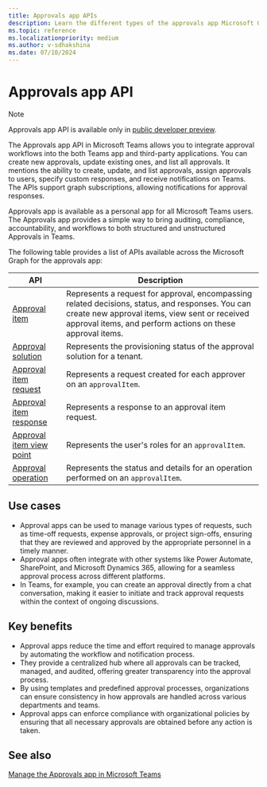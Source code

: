 ```yaml
---
title: Approvals app APIs
description: Learn the different types of the approvals app Microsoft Graph APIs for personal and third-party apps, its use cases and benefits.
ms.topic: reference
ms.localizationpriority: medium
ms.author: v-sdhakshina
ms.date: 07/10/2024
---
```


# Approvals app API

> [!NOTE]
> Approvals app API is available only in [public developer preview](~/resources/dev-preview/developer-preview-intro.md).

The Approvals app API in Microsoft Teams allows you to integrate approval workflows into the both Teams app and third-party applications. You can create new approvals, update existing ones, and list all approvals. It mentions the ability to create, update, and list approvals, assign approvals to users, specify custom responses, and receive notifications on Teams. The APIs support graph subscriptions, allowing notifications for approval responses.

Approvals app is available as a personal app for all Microsoft Teams users. The Approvals app provides a simple way to bring auditing, compliance, accountability, and workflows to both structured and unstructured Approvals in Teams.

The following table provides a list of APIs available across the Microsoft Graph for the approvals app:

| API | Description |
| ---- | ---- |
| [Approval item](/graph/api/resources/approvalitem?view=graph-rest-beta&preserve-view=true) | Represents a request for approval, encompassing related decisions, status, and responses. You can create new approval items, view sent or received approval items, and perform actions on these approval items. |
| [Approval solution](/graph/api/resources/approvalsolution?view=graph-rest-beta&preserve-view=true) | Represents the provisioning status of the approval solution for a tenant. |
| [Approval item request](/graph/api/resources/approvalitemrequest?view=graph-rest-beta&preserve-view=true) | Represents a request created for each approver on an `approvalItem`. |
| [Approval item response](/graph/api/resources/approvalitemresponse?view=graph-rest-beta&preserve-view=true) | Represents a response to an approval item request. |
| [Approval item view point](/graph/api/resources/approvalitemviewpoint?view=graph-rest-beta&preserve-view=true) |Represents the user's roles for an `approvalItem`.|
| [Approval operation](/graph/api/resources/approvaloperation?view=graph-rest-beta&preserve-view=true) | Represents the status and details for an operation performed on an `approvalItem`.|

## Use cases

* Approval apps can be used to manage various types of requests, such as time-off requests, expense approvals, or project sign-offs, ensuring that they are reviewed and approved by the appropriate personnel in a timely manner.
* Approval apps often integrate with other systems like Power Automate, SharePoint, and Microsoft Dynamics 365, allowing for a seamless approval process across different platforms.
* In Teams, for example, you can create an approval directly from a chat conversation, making it easier to initiate and track approval requests within the context of ongoing discussions.

## Key benefits

* Approval apps reduce the time and effort required to manage approvals by automating the workflow and notification process.
* They provide a centralized hub where all approvals can be tracked, managed, and audited, offering greater transparency into the approval process.
* By using templates and predefined approval processes, organizations can ensure consistency in how approvals are handled across various departments and teams.
* Approval apps can enforce compliance with organizational policies by ensuring that all necessary approvals are obtained before any action is taken.

## See also

[Manage the Approvals app in Microsoft Teams](/microsoftteams/approval-admin)
